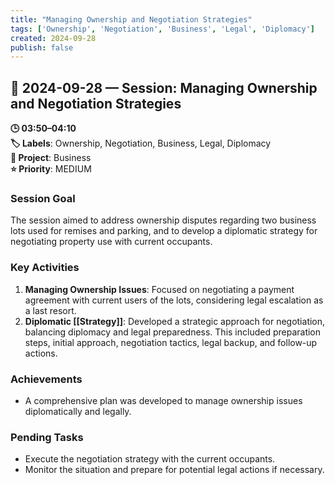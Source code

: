 ```yaml
---
title: "Managing Ownership and Negotiation Strategies"
tags: ['Ownership', 'Negotiation', 'Business', 'Legal', 'Diplomacy']
created: 2024-09-28
publish: false
---
```


## 📅 2024-09-28 — Session: Managing Ownership and Negotiation Strategies

**🕒 03:50–04:10**  
**🏷️ Labels**: Ownership, Negotiation, Business, Legal, Diplomacy  
**📂 Project**: Business  
**⭐ Priority**: MEDIUM  


### Session Goal
The session aimed to address ownership disputes regarding two business lots used for remises and parking, and to develop a diplomatic strategy for negotiating property use with current occupants.

### Key Activities
1. **Managing Ownership Issues**: Focused on negotiating a payment agreement with current users of the lots, considering legal escalation as a last resort.
2. **Diplomatic [[Strategy]]**: Developed a strategic approach for negotiation, balancing diplomacy and legal preparedness. This included preparation steps, initial approach, negotiation tactics, legal backup, and follow-up actions.

### Achievements
- A comprehensive plan was developed to manage ownership issues diplomatically and legally.

### Pending Tasks
- Execute the negotiation strategy with the current occupants.
- Monitor the situation and prepare for potential legal actions if necessary.
